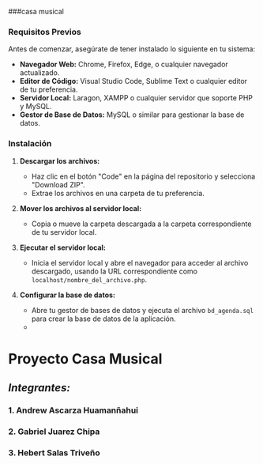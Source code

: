 ###casa musical
### **Requisitos Previos**

Antes de comenzar, asegúrate de tener instalado lo siguiente en tu sistema:

- **Navegador Web:** Chrome, Firefox, Edge, o cualquier navegador actualizado.
- **Editor de Código:** Visual Studio Code, Sublime Text o cualquier editor de tu preferencia.
- **Servidor Local:** Laragon, XAMPP o cualquier servidor que soporte PHP y MySQL.
- **Gestor de Base de Datos:** MySQL o similar para gestionar la base de datos.

### **Instalación**

1. **Descargar los archivos:**
   - Haz clic en el botón "Code" en la página del repositorio y selecciona "Download ZIP".
   - Extrae los archivos en una carpeta de tu preferencia.

2. **Mover los archivos al servidor local:**
   - Copia o mueve la carpeta descargada a la carpeta correspondiente de tu servidor local.

3. **Ejecutar el servidor local:**
   - Inicia el servidor local y abre el navegador para acceder al archivo descargado, usando la URL correspondiente como `localhost/nombre_del_archivo.php`.

4. **Configurar la base de datos:**
   - Abre tu gestor de bases de datos y ejecuta el archivo `bd_agenda.sql` para crear la base de datos de la aplicación.
   - 
# **Proyecto Casa Musical**
## ***Integrantes:***
### 1. Andrew Ascarza Huamanñahui
### 2. Gabriel Juarez Chipa
### 3. Hebert Salas Triveño
